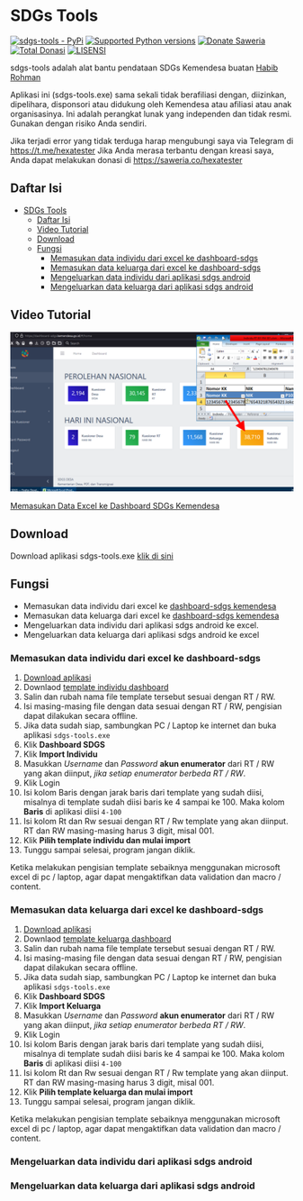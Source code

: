 # SDGs Tools

[![sdgs-tools - PyPi](https://img.shields.io/pypi/v/sdgs-tools)](https://pypi.org/project/sdgs-tools/)
[![Supported Python versions](https://img.shields.io/pypi/pyversions/sdgs-tools)](https://pypi.org/project/sdgs-tools/)
[![Donate Saweria](https://img.shields.io/badge/Donasi-Saweria-blue)](https://saweria.co/hexatester)
[![Total Donasi](https://img.shields.io/badge/total%20donasi-Rp%20260.000%20%2C---red)](https://saweria.co/hexatester)
[![LISENSI](https://img.shields.io/github/license/hexatester/sdgs-tools)](https://github.com/hexatester/sdgs-tools/blob/main/LICENSE)

sdgs-tools adalah alat bantu pendataan SDGs Kemendesa buatan [Habib Rohman](https://github.com/hexatester)

Aplikasi ini (sdgs-tools.exe) sama sekali tidak berafiliasi dengan, diizinkan, dipelihara, disponsori atau didukung oleh Kemendesa atau afiliasi atau anak organisasinya. Ini adalah perangkat lunak yang independen dan tidak resmi. Gunakan dengan risiko Anda sendiri.

Jika terjadi error yang tidak terduga harap mengubungi saya via Telegram di <https://t.me/hexatester>
Jika Anda merasa terbantu dengan kreasi saya, Anda dapat melakukan donasi di <https://saweria.co/hexatester>

## Daftar Isi

- [SDGs Tools](#sdgs-tools)
  - [Daftar Isi](#daftar-isi)
  - [Video Tutorial](#video-tutorial)
  - [Download](#download)
  - [Fungsi](#fungsi)
    - [Memasukan data individu dari excel ke dashboard-sdgs](#memasukan-data-individu-dari-excel-ke-dashboard-sdgs)
    - [Memasukan data keluarga dari excel ke dashboard-sdgs](#memasukan-data-keluarga-dari-excel-ke-dashboard-sdgs)
    - [Mengeluarkan data individu dari aplikasi sdgs android](#mengeluarkan-data-individu-dari-aplikasi-sdgs-android)
    - [Mengeluarkan data keluarga dari aplikasi sdgs android](#mengeluarkan-data-keluarga-dari-aplikasi-sdgs-android)

## Video Tutorial

[![Import Dashboard SDGs](docs/img/Import-Individu-SDGs-Tools.png)](https://www.youtube.com/watch?v=rXU0YYDwNj0 "Memasukan Data Excel ke Dashboard SDGs Kemendesa")

[Memasukan Data Excel ke Dashboard SDGs Kemendesa](https://www.youtube.com/watch?v=rXU0YYDwNj0)

## Download

Download aplikasi sdgs-tools.exe [klik di sini](https://github.com/hexatester/sdgs-tools/releases/download/v0.8.3/sdgs-tools.exe)

## Fungsi

- Memasukan data individu dari excel ke [dashboard-sdgs kemendesa](https://dashboard-sdgs.kemendesa.go.id/)
- Memasukan data keluarga dari excel ke [dashboard-sdgs kemendesa](https://dashboard-sdgs.kemendesa.go.id/)
- Mengeluarkan data individu dari aplikasi sdgs android ke excel.
- Mengeluarkan data keluarga dari aplikasi sdgs android ke excel

### Memasukan data individu dari excel ke dashboard-sdgs

1. [Download aplikasi](#download)
2. Downlaod [template individu dashboard](https://github.com/hexatester/sdgs-tools/releases/download/v0.8.3/Template_Individu-Import-Dashboard_SDGS.xlsm)
3. Salin dan rubah nama file template tersebut sesuai dengan RT / RW.
4. Isi masing-masing file dengan data sesuai dengan RT / RW, pengisian dapat dilakukan secara offline.
5. Jika data sudah siap, sambungkan PC / Laptop ke internet dan buka aplikasi `sdgs-tools.exe`
6. Klik **Dashboard SDGS**
7. Klik **Import Individu**
8. Masukkan *Username* dan *Password* **akun enumerator** dari RT / RW yang akan diinput, *jika setiap enumerator berbeda RT / RW*.
9. Klik Login
10. Isi kolom Baris dengan jarak baris dari template yang sudah diisi, misalnya di template sudah diisi baris ke 4 sampai ke 100. Maka kolom **Baris** di aplikasi diisi `4-100`
11. Isi kolom Rt dan Rw sesuai dengan RT / Rw template yang akan diinput. RT dan RW masing-masing harus 3 digit, misal 001.
12. Klik **Pilih template individu dan mulai import**
13. Tunggu sampai selesai, program jangan diklik.

Ketika melakukan pengisian template sebaiknya menggunakan microsoft excel di pc / laptop, agar dapat mengaktifkan data validation dan macro / content.

### Memasukan data keluarga dari excel ke dashboard-sdgs

1. [Download aplikasi](#download)
2. Downlaod [template keluarga dashboard](https://github.com/hexatester/sdgs-tools/releases/download/v0.8.3/Template_Keluarga-Import-Dashboard_SDGS.xlsm)
3. Salin dan rubah nama file template tersebut sesuai dengan RT / RW.
4. Isi masing-masing file dengan data sesuai dengan RT / RW, pengisian dapat dilakukan secara offline.
5. Jika data sudah siap, sambungkan PC / Laptop ke internet dan buka aplikasi `sdgs-tools.exe`
6. Klik **Dashboard SDGS**
7. Klik **Import Keluarga**
8. Masukkan *Username* dan *Password* **akun enumerator** dari RT / RW yang akan diinput, *jika setiap enumerator berbeda RT / RW*.
9. Klik Login
10. Isi kolom Baris dengan jarak baris dari template yang sudah diisi, misalnya di template sudah diisi baris ke 4 sampai ke 100. Maka kolom **Baris** di aplikasi diisi `4-100`
11. Isi kolom Rt dan Rw sesuai dengan RT / Rw template yang akan diinput. RT dan RW masing-masing harus 3 digit, misal 001.
12. Klik **Pilih template keluarga dan mulai import**
13. Tunggu sampai selesai, program jangan diklik.

Ketika melakukan pengisian template sebaiknya menggunakan microsoft excel di pc / laptop, agar dapat mengaktifkan data validation dan macro / content.

### Mengeluarkan data individu dari aplikasi sdgs android

### Mengeluarkan data keluarga dari aplikasi sdgs android
